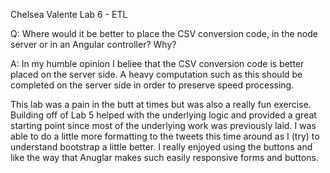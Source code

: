 Chelsea Valente
Lab 6 - ETL

Q: Where would it be better to place the CSV conversion code, in the node server or in an Angular controller? Why?

A: In my humble opinion I beliee that the CSV conversion code is better placed on the server side. A heavy computation such as this should be completed on the server side in order to preserve speed processing. 

This lab was a pain in the butt at times but was also a really fun exercise. Building off of Lab 5 helped with the underlying logic and provided a great starting point since most of the underlying work was previously laid. I was able to do a little more formatting to the tweets this time around as I (try) to understand bootstrap a little better. I really enjoyed using the buttons and like the way that Anuglar makes such easily responsive forms and buttons. 

